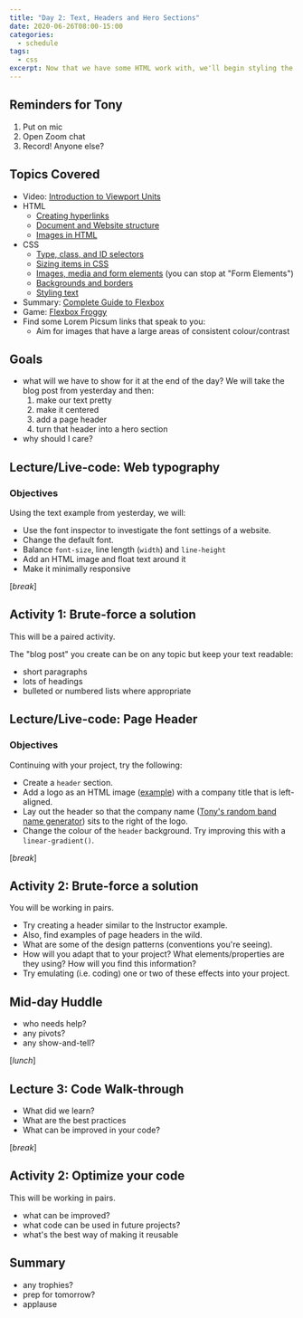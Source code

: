 ```yaml
---
title: "Day 2: Text, Headers and Hero Sections"
date: 2020-06-26T08:00-15:00
categories:
  - schedule
tags:
  - css
excerpt: Now that we have some HTML work with, we'll begin styling the text, insert an image or two and add a top bar.
---
```

## Reminders for Tony
1. Put on mic
2. Open Zoom chat
3. Record! Anyone else?

## Topics Covered
- Video: [Introduction to Viewport Units](https://www.youtube.com/watch?v=_sgF8I-Q1Gs)
- HTML
  - [Creating hyperlinks](https://developer.mozilla.org/en-US/docs/Learn/HTML/Introduction_to_HTML/Creating_hyperlinks)
  - [Document and Website structure](https://developer.mozilla.org/en-US/docs/Learn/HTML/Introduction_to_HTML/Document_and_website_structure)
  - [Images in HTML](https://developer.mozilla.org/en-US/docs/Learn/HTML/Multimedia_and_embedding/Images_in_HTML)
- CSS 
  - [Type, class, and ID selectors](https://developer.mozilla.org/en-US/docs/Learn/CSS/Building_blocks/Selectors/Type_Class_and_ID_Selectors)
  - [Sizing items in CSS](https://developer.mozilla.org/en-US/docs/Learn/CSS/Building_blocks/Sizing_items_in_CSS)
  - [Images, media and form elements](https://developer.mozilla.org/en-US/docs/Learn/CSS/Building_blocks/Images_media_form_elements) (you can stop at "Form Elements")
  - [Backgrounds and borders](https://developer.mozilla.org/en-US/docs/Learn/CSS/Building_blocks/Backgrounds_and_borders)
  - [Styling text](https://developer.mozilla.org/en-US/docs/Learn/CSS/Styling_text)
- Summary: [Complete Guide to Flexbox](https://css-tricks.com/snippets/css/a-guide-to-flexbox/)
- Game: [Flexbox Froggy](https://flexboxfroggy.com/)
- Find some Lorem Picsum links that speak to you:
  - Aim for images that have a large areas of consistent colour/contrast

## Goals
- what will we have to show for it at the end of the day? We will take the blog post from yesterday and then:
  1. make our text pretty
  2. make it centered
  3. add a page header
  4. turn that header into a hero section
- why should I care?

## Lecture/Live-code: Web typography
### Objectives
Using the text example from yesterday, we will:
- Use the font inspector to investigate the font settings of a website.
- Change the default font.
- Balance `font-size`, line length (`width`) and `line-height`
- Add an HTML image and float text around it
- Make it minimally responsive

[*break*]

## Activity 1: Brute-force a solution
This will be a paired activity.

The "blog post" you create can be on any topic but keep your text readable:
- short paragraphs
- lots of headings
- bulleted or numbered lists where appropriate

## Lecture/Live-code: Page Header
### Objectives
Continuing with your project, try the following:
- Create a `header` section.
- Add a logo as an HTML image ([example](https://acidtone.github.io/images/bt-logo.svg)) with a company title that is left-aligned.
- Lay out the header so that the company name ([Tony's random band name generator](https://acidtone.github.io/namor/)) sits to the right of the logo.
- Change the colour of the `header` background. Try improving this with a `linear-gradient()`.

[*break*]

## Activity 2: Brute-force a solution
You will be working in pairs.
- Try creating a header similar to the Instructor example.
- Also, find examples of page headers in the wild.
- What are some of the design patterns (conventions you're seeing).
- How will you adapt that to your project? What elements/properties are they using? How will you find this information?
- Try emulating (i.e. coding) one or two of these effects into your project.

## Mid-day Huddle
- who needs help?
- any pivots?
- any show-and-tell?

[*lunch*]

## Lecture 3: Code Walk-through
- What did we learn?
- What are the best practices
- What can be improved in your code?

[*break*]

## Activity 2: Optimize your code
This will be working in pairs.
- what can be improved?
- what code can be used in future projects?
- what's the best way of making it reusable

## Summary
- any trophies?
- prep for tomorrow?
- applause